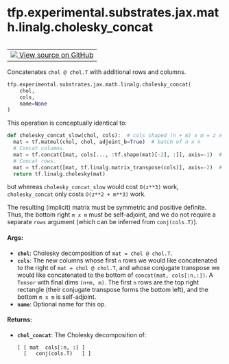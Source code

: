 <div itemscope itemtype="http://developers.google.com/ReferenceObject">
<meta itemprop="name" content="tfp.experimental.substrates.jax.math.linalg.cholesky_concat" />
<meta itemprop="path" content="Stable" />
</div>

# tfp.experimental.substrates.jax.math.linalg.cholesky_concat


<table class="tfo-notebook-buttons tfo-api" align="left">

<td>
  <a target="_blank" href="https://github.com/tensorflow/probability/blob/master/tensorflow_probability/python/experimental/substrates/jax/math/linalg.py">
    <img src="https://www.tensorflow.org/images/GitHub-Mark-32px.png" />
    View source on GitHub
  </a>
</td></table>



Concatenates `chol @ chol.T` with additional rows and columns.

``` python
tfp.experimental.substrates.jax.math.linalg.cholesky_concat(
    chol,
    cols,
    name=None
)
```



<!-- Placeholder for "Used in" -->

This operation is conceptually identical to:
```python
def cholesky_concat_slow(chol, cols):  # cols shaped (n + m) x m = z x m
  mat = tf.matmul(chol, chol, adjoint_b=True)  # batch of n x n
  # Concat columns.
  mat = tf.concat([mat, cols[..., :tf.shape(mat)[-2], :]], axis=-1)  # n x z
  # Concat rows.
  mat = tf.concat([mat, tf.linalg.matrix_transpose(cols)], axis=-2)  # z x z
  return tf.linalg.cholesky(mat)
```
but whereas `cholesky_concat_slow` would cost `O(z**3)` work,
`cholesky_concat` only costs `O(z**2 + m**3)` work.

The resulting (implicit) matrix must be symmetric and positive definite.
Thus, the bottom right `m x m` must be self-adjoint, and we do not require a
separate `rows` argument (which can be inferred from `conj(cols.T)`).

#### Args:


* <b>`chol`</b>: Cholesky decomposition of `mat = chol @ chol.T`.
* <b>`cols`</b>: The new columns whose first `n` rows we would like concatenated to the
  right of `mat = chol @ chol.T`, and whose conjugate transpose we would
  like concatenated to the bottom of `concat(mat, cols[:n,:])`. A `Tensor`
  with final dims `(n+m, m)`. The first `n` rows are the top right rectangle
  (their conjugate transpose forms the bottom left), and the bottom `m x m`
  is self-adjoint.
* <b>`name`</b>: Optional name for this op.


#### Returns:


* <b>`chol_concat`</b>: The Cholesky decomposition of:
  ```
  [ [ mat  cols[:n, :] ]
    [   conj(cols.T)   ] ]
  ```